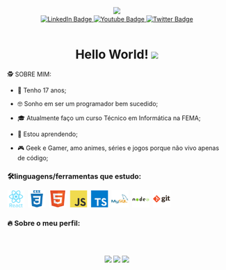 <div id="header" align="center">
  <img src="https://saraiva89.com/cv/images/dev.gif" width="100"/>
</div>
<div id="badges" align="center">
<a href="https://www.linkedin.com/in/brunoww">
    <img src="https://img.shields.io/badge/LinkedIn-blue?style=for-the-badge&logo=linkedin&logoColor=white" alt="LinkedIn Badge" width="80"/>
  </a>
  <a href="https://youtube.com/channel/UCZdQRnuiLOcJcHDwwO8JTDQ">
    <img src="https://img.shields.io/badge/YouTube-red?style=for-the-badge&logo=youtube&logoColor=white" alt="Youtube Badge" width="78"/>
  </a>
  <a href="https://instagram.com/b_r_u_n_o76">
    <img src="https://img.shields.io/badge/instagram-%23E4405F.svg?&style=for-the-badge&logo=instagram&logoColor=white" alt="Twitter Badge" width="90"/>
  </a>
</div>
<div align="center">
<img src="https://komarev.com/ghpvc/?username=bruno918&style=flat-square&color=blue" alt=""/>
</div>
<h1 align="center">
  Hello World!
  <img src="https://media.giphy.com/media/hvRJCLFzcasrR4ia7z/giphy.gif" width="30"/>
</h1>

 🕵️ SOBRE MIM:  
 

 -  🙋 Tenho 17 anos;

 -  🤓 Sonho em ser um programador bem sucedido;

 -  🎓 Atualmente faço um curso Técnico em Informática na FEMA;

 - 🧠 Estou aprendendo;

 -  🎮 Geek e Gamer, amo animes, séries e jogos porque não vivo apenas de código;



### :hammer_and_wrench:linguagens/ferramentas que estudo:
  <img src="https://github.com/devicons/devicon/blob/master/icons/react/react-original-wordmark.svg" title="React" alt="React" width="40" height="40"/>&nbsp;
  <img src="https://github.com/devicons/devicon/blob/master/icons/css3/css3-plain-wordmark.svg"  title="CSS3" alt="CSS" width="40" height="40"/>&nbsp;
  <img src="https://github.com/devicons/devicon/blob/master/icons/html5/html5-original.svg" title="HTML5" alt="HTML" width="40" height="40"/>&nbsp;
  <img src="https://github.com/devicons/devicon/blob/master/icons/javascript/javascript-original.svg" title="JavaScript" alt="JavaScript" width="40" height="40"/>&nbsp;
<img src="https://raw.githubusercontent.com/devicons/devicon/master/icons/typescript/typescript-plain.svg" title="JavaScript" alt="JavaScript" width="40" height="40"/>&nbsp;
  <img src="https://github.com/devicons/devicon/blob/master/icons/mysql/mysql-original-wordmark.svg" title="mysql"  alt="mysql" width="40" height="40"/>&nbsp;
  <img src="https://github.com/devicons/devicon/blob/master/icons/nodejs/nodejs-original-wordmark.svg" title="nodejs" alt="nodejs" width="40" height="40"/>&nbsp;
  <img src="https://github.com/devicons/devicon/blob/master/icons/git/git-original-wordmark.svg" title="Git" alt="Git" width="40" height="40"/>
</div>


 ### :fire: Sobre o meu perfil:
<br><br>
<div align="center">
  <img height="180em" src="https://github-readme-streak-stats.herokuapp.com?user=bruno918&theme=dark&hide_border=false&date_format=j%20M%5B%20Y%5D&locale=pt-br">
  <img height="180em" src="https://github-readme-stats.vercel.app/api?username=bruno918&show_icons=true&theme=dark&include_all_commits=true&count_private=true"/>
  <img height="180em" src="https://github-readme-stats.vercel.app/api/top-langs/?username=bruno918&layout=compact&langs_count=4&theme=dark"/>
</div>
